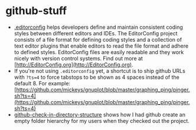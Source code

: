 # github-stuff

* [.editorconfig](https://github.com/mickeys/github-stuff/blob/master/.editorconfig) helps developers define and maintain consistent coding styles between different editors and IDEs. The EditorConfig project consists of a file format for defining coding styles and a collection of text editor plugins that enable editors to read the file format and adhere to defined styles. EditorConfig files are easily readable and they work nicely with version control systems. Find out more at [http://EditorConfig.org](http://EditorConfig.org).
* If you're not using `.editorconfig` yet, a shortcut is to ship github URLs with `?ts=4` to force tabstops to be shown as 4 spaces instead of the default 8. For example: [https://github.com/mickeys/gnuplot/blob/master/graphing_ping/pinger.sh?ts=4](https://github.com/mickeys/gnuplot/blob/master/graphing_ping/pinger.sh?ts=4)
* [github-check-in-directory-structure](./github-check-in-directory-structure) shows how I had github create an empty folder hierarchy for my users when they checked out the project.